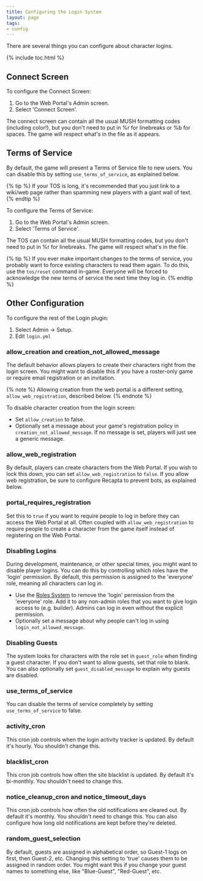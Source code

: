 ```yaml
---
title: Configuring the Login System
layout: page
tags:
- config
---
```


There are several things you can configure about character logins.

{% include toc.html %}

## Connect Screen

To configure the Connect Screen:

1. Go to the Web Portal's Admin screen.  
2. Select 'Connect Screen'.

The connect screen can contain all the usual MUSH formatting codes (including color!), but you don't need to put in %r for linebreaks or %b for spaces.  The game will respect what's in the file as it appears.

## Terms of Service

By default, the game will present a Terms of Service file to new users.  You can disable this by setting `use_terms_of_service`, as explained below.

{% tip %} 
If your TOS is long, it's recommended that you just link to a wiki/web page rather than spamming new players with a giant wall of text.
{% endtip %}

To configure the Terms of Service:

1. Go to the Web Portal's Admin screen.  
2. Select 'Terms of Service'.

The TOS can contain all the usual MUSH formatting codes, but you don't need to put in %r for linebreaks.  The game will respect what's in the file.

{% tip %} 
If you ever make important changes to the terms of service, you probably want to force existing characters to read them again.  To do this, use the  `tos/reset`  command in-game.  Everyone will be forced to acknowledge the new terms of service the next time they log in.
{% endtip %}

## Other Configuration

To configure the rest of the Login plugin:

1. Select Admin -> Setup.
2. Edit `login.yml`

### allow_creation and creation_not_allowed_message

The default behavior allows players to create their characters right from the login screen.  You might want to disable this if you have a roster-only game or require email registration or an invitation.

{% note %} 
Allowing creation from the web portal is a different setting, `allow_web_registration`, described below.
{% endnote %}

To disable character creation from the login screen:

* Set `allow_creation` to false.
* Optionally set a message about your game's registration policy in `creation_not_allowed_message`.  If no message is set, players will just see a generic message.

### allow_web_registration

By default, players can create characters from the Web Portal.  If you wish to lock this down, you can set `allow_web_registration` to `false`.  If you allow web registration, be sure to configure Recapta to prevent bots, as explained below.

### portal_requires_registration

Set this to `true` if you want to require people to log in before they can access the Web Portal at all.  Often coupled with `allow_web_registration` to require people to create a character from the game itself instead of registering on the Web Portal.

### Disabling Logins

During development, maintenance, or other special times, you might want to disable player logins.  You can do this by controlling which roles have the 'login' permission.  By default, this permission is assigned to the 'everyone' role, meaning all characters can log in. 

* Use the [Roles System](/tutorials/manage/roles.html) to remove the 'login' permission from the 'everyone' role.  Add it to any non-admin roles that you want to give login access to (e.g. builder).  Admins can log in even without the explicit permission.
* Optionally set a message about why people can't log in using `login_not_allowed_message`.

### Disabling Guests

The system looks for characters with the role set in `guest_role` when finding a guest character.  If you don't want to allow guests, set that role to blank.  You can also optionally set `guest_disabled_message` to explain why guests are disabled.

### use_terms_of_service

You can disable the terms of service completely by setting `use_terms_of_service` to false.

### activity_cron

This cron job controls when the login activity tracker is updated.  By default it's hourly.  You shouldn't change this.

### blacklist_cron

This cron job controls how often the site blacklist is updated.  By default it's bi-monthly.  You shouldn't need to change this.

### notice_cleanup_cron and notice_timeout_days

This cron job controls how often the old notifications are cleared out.  By default it's monthly.  You shouldn't need to change this. You can also configure how long old notifications are kept before they're deleted.

### random_guest_selection

By default, guests are assigned in alphabetical order, so Guest-1 logs on first, then Guest-2, etc. Changing this setting to 'true' causes them to be assigned in random order.  You might want this if you change your guest names to something else, like "Blue-Guest", "Red-Guest", etc.